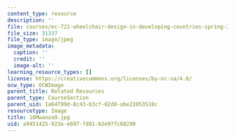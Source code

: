 ```yaml
---
content_type: resource
description: ''
file: courses/ec-721-wheelchair-design-in-developing-countries-spring-2009/a9451425923ee697fd81b2e97fc68290_16Mwanza9.jpg
file_size: 31337
file_type: image/jpeg
image_metadata:
  caption: ''
  credit: ''
  image-alt: ''
learning_resource_types: []
license: https://creativecommons.org/licenses/by-nc-sa/4.0/
ocw_type: OCWImage
parent_title: Related Resources
parent_type: CourseSection
parent_uid: 1a64799d-8c43-b3cf-02d8-abe22053510c
resourcetype: Image
title: 16Mwanza9.jpg
uid: a9451425-923e-e697-fd81-b2e97fc68290
---
```

